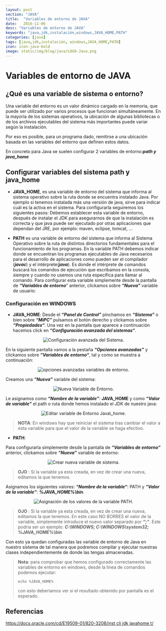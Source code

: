 ```yaml
---
layout: post
section: "JAVA"
title:  "Variables de entorno de JAVA"
date:   2016-11-06
desc: "Variables de entorno de JAVA"
keywords: "java,jdk,instalación,windows,JAVA_HOME,PATH"
categories: [java]
tags: [java,jdk,instalación, windows,JAVA_HOME,PATH]
icon: icon-java-bold
image: static/img/blog/java/LOGO-Java.png
---
```


# Variables de entorno de JAVA #

## ¿Qué es una variable de sistema o entorno? ##

Una variable del entorno es un valor dinámico cargado en la memoria, que puede ser utilizado por varios procesos que funcionan simultáneamente. En la mayoría de los sistemas operativos, la ubicación de algunas bibliotecas o de los archivos ejecutables del sistema más importantes puede variar según la instalación.

Por eso es posible, para un programa dado, remitirse a una ubicación basada en las variables del entorno que definen estos datos.

En concreto para Java se suelen configurar 2 variables de entorno:***path y java\_home***

## Configurar variables del sistema path y java\_home ##
- **JAVA\_HOME**, es una variable de entorno del sistema que informa al sistema operativo sobre la ruta donde se encuentra instalado Java. Por ejemplo si tenemos instalada más una versión de java, sirve para indicar cuál es la activa en el sistema. Para configurarla seguiremos los siguientes pasos: Debemos establecer esta variable de entorno, después de instalar el JDK para asegurarnos de que la instalación es correcta y que java puede ser ejecutado por otras aplicaciones que dependan del JRE, por ejemplo: maven, eclipse, tomcat, ...

<!--more-->

- **PATH** es una variable de entorno del sistema que informa al Sistema Operativo sobre la ruta de distintos directorios fundamentales para el funcionamiento de los programas. En la variable PATH debemos indicar donde se encuentran los programas ejecutables de Java necesarios para el desarrollo de aplicaciones como pueden ser el compilador (***javac***)  y el intérprete(***java***). Es donde el intérprete de comandos buscará los comandos de ejecución que escribamos en la consola, siempre y cuando no usemos una ruta específica para llamar al comando.
Para configurar esta variable simplemente desde la pantalla de ***“Variables de entorno***” anterior, clickamos sobre ***“Nueva”*** variable de usuario:

### Configuración en WINDOWS ###

- **JAVA\_HOME**:
Desde el ***“Panel de Control”*** pinchamos en ***“Sistema”*** o bien sobre ***“MiPC”*** pulsamos el botón derecho y clickamos sobre ***“Propiedades“***. Una vez en la pantalla que aparece a continuación hacemos click en ***“Configuración avanzada del sistemas“***.

<div style="text-align: center;">
	<img src="{{ site.baseurl }}static/img/blog/windows/conf-avanzada_sistema.png" class="img-thumbnail" alt="Configuración avanzada del Sistema."/>
</div>

En la siguiente pantalla vamos a la pestaña ***“Opciones avanzadas”*** y clickamos sobre ***“Variables de entorno“***, tal y como se muestra a continuación:

<div style="text-align: center;">
	<img src="{{ site.baseurl }}static/img/blog/windows/variables-entorno.png" class="img-thumbnail" alt="opciones avanzadas variables de entorno."/>
</div>

Creamos una ***“Nueva”*** variable del sistema:

<div style="text-align: center;">
	<img src="{{ site.baseurl }}static/img/blog/windows/nueva-variable-sistema.png" class="img-thumbnail" alt="Nueva Variable de Entorno."/>
</div>

Le asignamos como ***“Nombre de la variable”***: **JAVA\_HOME** y como ***“Valor de variable”*** el path o ruta donde hemos instalado el JDK de nuestro java:

<div style="text-align: center;">
	<img src="{{ site.baseurl }}static/img/blog/windows/editar-variable-sistema-java-home.png" class="img-thumbnail" alt="Editar variable de Entorno Java\_home."/>
</div>

> **NOTA**: En windows hay que reiniciar el sistema tras cambiar el valor a esta variable para que el valor de la variable se haga efectivo.


- **PATH**:

Para configurarla simplemente desde la pantalla de ***“Variables de entorno”*** anterior, clickamos sobre ***“Nueva”*** variable de entorno:

<div style="text-align: center;">
	<img src="{{ site.baseurl }}static/img/blog/windows/nueva-variable-sistema.png" class="img-thumbnail" alt="Crear nueva variable de sistema."/>
</div>

> **OJO** : Si la variable ya esta creada, en vez de crear una nueva, editamos la que tenemos.

Asignamos los siguientes valores: ***“Nombre de la variable“***: PATH y  ***“Valor de la variable”***: ***%JAVA_HOME%\bin***.

<div style="text-align: center;">
	<img src="{{ site.baseurl }}static/img/blog/windows/editar-variable-sistema-path.png" class="img-thumbnail" alt="Asignación de los valores de la variable PATH."/>
</div>

> **OJO** : Si la variable ya esta creada, en vez de crear una nueva, editamos la que tenemos. En este caso NO BORRES el valor de la variable, simplemente introduce el nuevo valor separado por ***“;”***. Este podría ser un ejemplo: ***C:\WINDOWS; C:\WINDOWS\system32; %JAVA_HOME%\bin***

Con esto ya quedan configuradas las variable de entorno de Java en nuestro sistema de tal manera que podremos compilar y ejecutar nuestras clases independientemente de donde las tengas almacenadas.

> **Nota**: para comprobar que hemos configurado correctamente las variables de entorno en windows, desde la linea de comandos podemos ejecutar:
> 
>     echo %JAVA_HOME%
> 
> con esto deberíamos ver si el resultado obtenido por pantalla es el esperado.

## Referencias ##

[https://docs.oracle.com/cd/E19509-01/820-3208/inst cli jdk javahome t/](https://docs.oracle.com/cd/E19509-01/820-3208/inst_cli_jdk_javahome_t/ "https://docs.oracle.com/cd/E19509-01/820-3208/inst_cli_jdk_javahome_t/")